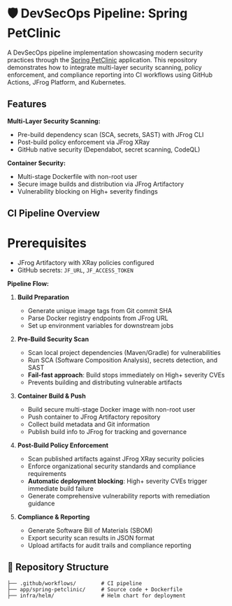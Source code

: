 # 🛡️ DevSecOps Pipeline: Spring PetClinic

A DevSecOps pipeline implementation showcasing modern security practices through the [Spring PetClinic](https://github.com/spring-projects/spring-petclinic) application. This repository demonstrates how to integrate multi-layer security scanning, policy enforcement, and compliance reporting into CI workflows using GitHub Actions, JFrog Platform, and Kubernetes.

## Features

**Multi-Layer Security Scanning:**
- Pre-build dependency scan (SCA, secrets, SAST) with JFrog CLI
- Post-build policy enforcement via JFrog XRay
- GitHub native security (Dependabot, secret scanning, CodeQL)

**Container Security:**
- Multi-stage Dockerfile with non-root user
- Secure image builds and distribution via JFrog Artifactory
- Vulnerability blocking on High+ severity findings

## CI Pipeline Overview

# Prerequisites

- JFrog Artifactory with XRay policies configured
- GitHub secrets: `JF_URL`, `JF_ACCESS_TOKEN`

**Pipeline Flow:**

1. **Build Preparation**
   - Generate unique image tags from Git commit SHA
   - Parse Docker registry endpoints from JFrog URL
   - Set up environment variables for downstream jobs

2. **Pre-Build Security Scan** 
   - Scan local project dependencies (Maven/Gradle) for vulnerabilities
   - Run SCA (Software Composition Analysis), secrets detection, and SAST
   - **Fail-fast approach**: Build stops immediately on High+ severity CVEs
   - Prevents building and distributing vulnerable artifacts

3. **Container Build & Push**
   - Build secure multi-stage Docker image with non-root user
   - Push container to JFrog Artifactory repository
   - Collect build metadata and Git information
   - Publish build info to JFrog for tracking and governance

4. **Post-Build Policy Enforcement**
   - Scan published artifacts against JFrog XRay security policies
   - Enforce organizational security standards and compliance requirements
   - **Automatic deployment blocking**: High+ severity CVEs trigger immediate build failure
   - Generate comprehensive vulnerability reports with remediation guidance

5. **Compliance & Reporting**
   - Generate Software Bill of Materials (SBOM)
   - Export security scan results in JSON format
   - Upload artifacts for audit trails and compliance reporting

## 📁 Repository Structure

```
├── .github/workflows/        # CI pipeline
├── app/spring-petclinic/     # Source code + Dockerfile
├── infra/helm/               # Helm chart for deployment
```

